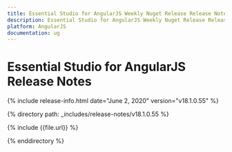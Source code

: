 ```yaml
---
title: Essential Studio for AngularJS Weekly Nuget Release Release Notes  
description: Essential Studio for AngularJS Weekly Nuget Release Release Notes  
platform: AngularJS
documentation: ug
---
```


# Essential Studio for AngularJS  Release Notes  

{% include release-info.html date="June 2, 2020"  version="v18.1.0.55" %} 


{% directory path: _includes/release-notes/v18.1.0.55 %}

{% include {{file.url}} %}

{% enddirectory %}